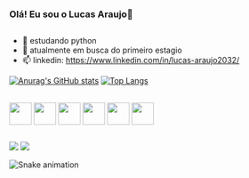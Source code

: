 ### Olá! Eu sou o Lucas Araujo👋
##

- 🌱 estudando python
- 🤔 atualmente em busca do primeiro estagio
- 📫 linkedin: https://www.linkedin.com/in/lucas-araujo2032/

[![Anurag's GitHub stats](https://github-readme-stats.vercel.app/api?username=lucas-araujo20&show_icons=true&theme=gruvbox)](https://github.com/anuraghazra/github-readme-stats)
[![Top Langs](https://github-readme-stats.vercel.app/api/top-langs/?username=lucas-araujo20&hide_progress=true)](https://github.com/anuraghazra/github-readme-stats)

<div style="display:inline_block"><br>
<img align="center" height="40" width="40" src="https://cdn.jsdelivr.net/gh/devicons/devicon/icons/html5/html5-original.svg" />
<img  align="center" height="40" width="40" src="https://cdn.jsdelivr.net/gh/devicons/devicon/icons/css3/css3-original.svg" />             
<img align="center" height="40" width="40" src="https://cdn.jsdelivr.net/gh/devicons/devicon/icons/javascript/javascript-original.svg" />
<img align="center" height="40" width="40" src="https://cdn.jsdelivr.net/gh/devicons/devicon/icons/python/python-original.svg" />
<img align="center" height="40" width="40" src="https://cdn.jsdelivr.net/gh/devicons/devicon/icons/php/php-original.svg" />
<img align="center" height="40" width="40" src="https://cdn.jsdelivr.net/gh/devicons/devicon/icons/mysql/mysql-original-wordmark.svg" />      
</div>

##

<div>
  <a href="https://www.linkedin.com/in/lucas-araujo2032/"><img src="https://img.shields.io/badge/LinkedIn-0077B5?style=for-the-badge&logo=linkedin&logoColor=white"></a>
  <a href="mailto:ls.araujo2032@gmail.com"><img src="https://img.shields.io/badge/Gmail-D14836?style=for-the-badge&logo=gmail&logoColor=white"></a>
</div>

![Snake animation](https://github.com/lucas-araujo20/lucas-araujo-20/blob/output/github-contribution-grid-snake.svg)
